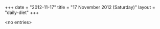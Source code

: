 +++
date = "2012-11-17"
title = "17 November 2012 (Saturday)"
layout = "daily-diet"
+++


\<no entries\>

